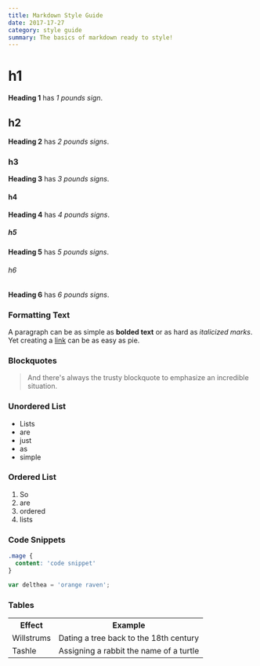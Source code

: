 ```yaml
---
title: Markdown Style Guide
date: 2017-17-27
category: style guide
summary: The basics of markdown ready to style!
---
```


# h1
**Heading 1** has *1 pounds sign*.

## h2
**Heading 2** has *2 pounds signs*.

### h3
**Heading 3** has *3 pounds signs*.

#### h4
**Heading 4** has *4 pounds signs*.

##### h5
**Heading 5** has *5 pounds signs*.

###### h6
**Heading 6** has *6 pounds signs*.

### Formatting Text

A paragraph can be as simple as **bolded text** or as hard as *italicized marks*. Yet creating a [link](google.com) can be as easy as pie.

### Blockquotes

> And there's always the trusty blockquote to emphasize an incredible situation.

### Unordered List

* Lists
* are
* just
* as
* simple

### Ordered List

1. So
2. are
3. ordered
4. lists

### Code Snippets

```css
.mage {
  content: 'code snippet'
}
```

```js
var delthea = 'orange raven';
```

### Tables

<table>
  <tr>
    <th>Effect</th>
    <th>Example</th>
  </tr>
  <tr>
    <td>Willstrums</td>
    <td>Dating a tree back to the 18th century</td>
  </tr>
  <tr>
    <td>Tashle</td>
    <td>Assigning a rabbit the name of a turtle</td>
  </tr>
</table>
